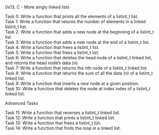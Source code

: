 0x13. C - More singly linked lists

Task 0: Write a function that prints all the elements of a listint_t list.  
Task 1: Write a function that returns the number of elements in a linked listint_t list.  
Task 2: Write a function that adds a new node at the beginning of a listint_t list.  
Task 3: Write a function that adds a new node at the end of a listint_t list.  
Task 4: Write a function that frees a listint_t list.  
Task 5: Write a function that frees a listint_t list.  
Task 6: Write a function that deletes the head node of a listint_t linked list, and returns the head node’s data (n).  
Task 7: Write a function that returns the nth node of a listint_t linked list.  
Task 8: Write a function that returns the sum of all the data (n) of a listint_t linked list.  
Task 9: Write a function that inserts a new node at a given position.  
Task 10: Write a function that deletes the node at index index of a listint_t linked list. 

Advanced Tasks

Task 11: Write a function that reverses a listint_t linked list.  
Task 12: Write a function that prints a listint_t linked list.  
Task 13: Write a function that frees a listint_t list.  
Task 14: Write a function that finds the loop in a linked list.  

